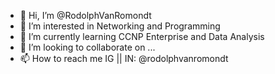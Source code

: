 - 👋 Hi, I’m @RodolphVanRomondt
- 👀 I’m interested in Networking and Programming
- 🌱 I’m currently learning CCNP Enterprise and Data Analysis
- 💞️ I’m looking to collaborate on ...
- 📫 How to reach me IG || IN: @rodolphvanromondt 

<!---
RodolphVanRomondt/RodolphVanRomondt is a ✨ special ✨ repository because its `README.md` (this file) appears on your GitHub profile.
You can click the Preview link to take a look at your changes.
--->
